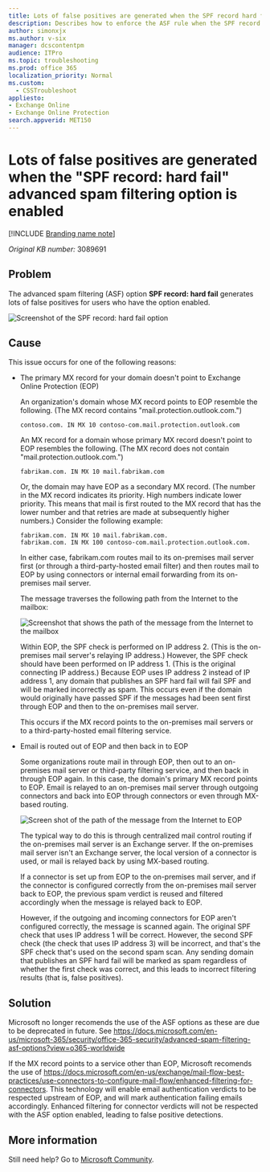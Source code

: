```yaml
---
title: Lots of false positives are generated when the SPF record hard fails advanced spam filtering option is enabled.
description: Describes how to enforce the ASF rule when the SPF record hard fails advanced spam filtering option is enabled.
author: simonxjx
ms.author: v-six
manager: dcscontentpm
audience: ITPro
ms.topic: troubleshooting
ms.prod: office 365
localization_priority: Normal
ms.custom: 
  - CSSTroubleshoot
appliesto: 
- Exchange Online
- Exchange Online Protection 
search.appverid: MET150
---
```


# Lots of false positives are generated when the "SPF record: hard fail" advanced spam filtering option is enabled

[!INCLUDE [Branding name note](../../../includes/branding-name-note.md)]

_Original KB number:_&nbsp;3089691

## Problem

The advanced spam filtering (ASF) option **SPF record: hard fail** generates lots of false positives for users who have the option enabled.

![Screenshot of the SPF record: hard fail option ](./media/false-positives/advanced-options.jpg)

## Cause

This issue occurs for one of the following reasons:

- The primary MX record for your domain doesn't point to Exchange Online Protection (EOP)

    An organization's domain whose MX record points to EOP resemble the following. (The MX record contains "mail.protection.outlook.com.")

    `contoso.com. IN MX 10 contoso-com.mail.protection.outlook.com`

    An MX record for a domain whose primary MX record doesn't point to EOP resembles the following. (The MX record does not contain "mail.protection.outlook.com.")

    `fabrikam.com. IN MX 10 mail.fabrikam.com`

    Or, the domain may have EOP as a secondary MX record. (The number in the MX record indicates its priority. High numbers indicate lower priority. This means that mail is first routed to the MX record that has the lower number and that retries are made at subsequently higher numbers.) Consider the following example:

    ```console
    fabrikam.com. IN MX 10 mail.fabrikam.com.
    fabrikam.com. IN MX 100 contoso-com.mail.protection.outlook.com.
    ```

    In either case, fabrikam.com routes mail to its on-premises mail server first (or through a third-party-hosted email filter) and then routes mail to EOP by using connectors or internal email forwarding from its on-premises mail server.

    The message traverses the following path from the Internet to the mailbox:

    ![Screenshot that shows the path of the message from the Internet to the mailbox ](./media/false-positives/path1.jpg)

    Within EOP, the SPF check is performed on IP address 2. (This is the on-premises mail server's relaying IP address.) However, the SPF check should have been performed on IP address 1. (This is the original connecting IP address.) Because EOP uses IP address 2 instead of IP address 1, any domain that publishes an SPF hard fail will fail SPF and will be marked incorrectly as spam. This occurs even if the domain would originally have passed SPF if the messages had been sent first through EOP and then to the on-premises mail server.

    This occurs if the MX record points to the on-premises mail servers or to a third-party-hosted email filtering service.

- Email is routed out of EOP and then back in to EOP  

    Some organizations route mail in through EOP, then out to an on-premises mail server or third-party filtering service, and then back in through EOP again. In this case, the domain's primary MX record points to EOP. Email is relayed to an on-premises mail server through outgoing connectors and back into EOP through connectors or even through MX-based routing.

    ![Screen shot of the path of the message from the Internet to EOP ](./media/false-positives/path2.jpg)

    The typical way to do this is through centralized mail control routing if the on-premises mail server is an Exchange server. If the on-premises mail server isn't an Exchange server, the local version of a connector is used, or mail is relayed back by using MX-based routing.

    If a connector is set up from EOP to the on-premises mail server, and if the connector is configured correctly from the on-premises mail server back to EOP, the previous spam verdict is reused and filtered accordingly when the message is relayed back to EOP.

    However, if the outgoing and incoming connectors for EOP aren't configured correctly, the message is scanned again. The original SPF check that uses IP address 1 will be correct. However, the second SPF check (the check that uses IP address 3) will be incorrect, and that's the SPF check that's used on the second spam scan. Any sending domain that publishes an SPF hard fail will be marked as spam regardless of whether the first check was correct, and this leads to incorrect filtering results (that is, false positives).

## Solution

 Microsoft no longer recomends the use of the ASF options as these are due to be deprecated in future. See https://docs.microsoft.com/en-us/microsoft-365/security/office-365-security/advanced-spam-filtering-asf-options?view=o365-worldwide
 
  If the MX record points to a service other than EOP, Microsoft recomends the use of https://docs.microsoft.com/en-us/exchange/mail-flow-best-practices/use-connectors-to-configure-mail-flow/enhanced-filtering-for-connectors. This technology will enable email authentication verdicts to be respected upstream of EOP, and will mark authentication failing emails accordingly. Enhanced filtering for connector verdicts will not be respected with the ASF option enabled, leading to false positive detections.

## More information

Still need help? Go to [Microsoft Community](https://answers.microsoft.com/).
